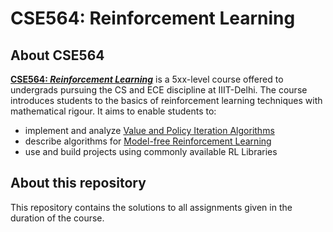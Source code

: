 # CSE564: Reinforcement Learning

## About CSE564

**[CSE564: *Reinforcement Learning*](http://techtree.iiitd.edu.in/viewDescription/filename?=CSE564)** is a 5xx-level course offered to undergrads pursuing the CS and ECE discipline at IIIT-Delhi. The course introduces students to the basics of reinforcement learning techniques with mathematical rigour. It aims to enable students to:

- implement and analyze [Value and Policy Iteration Algorithms](https://en.wikipedia.org/wiki/Markov_decision_process#Notable_variants)
- describe algorithms for [Model-free Reinforcement Learning](https://en.wikipedia.org/wiki/Model-free_(reinforcement_learning))
- use and build projects using commonly available RL Libraries

## About this repository

This repository contains the solutions to all assignments given in the duration of the course.
